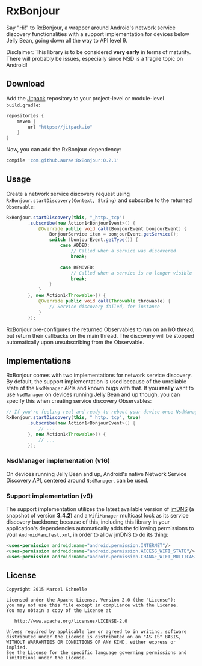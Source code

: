 # RxBonjour
Say "Hi!" to RxBonjour, a wrapper around Android's network service discovery functionalities with a support implementation for devices below Jelly Bean, going down all the way to API level 9.

Disclaimer: This library is to be considered **very early** in terms of maturity. There will probably be issues, especially since NSD is a fragile topic on Android!

## Download

Add the [Jitpack][jit] repository to your project-level or module-level `build.gradle`:
```groovy
repositories {
	maven {
		url "https://jitpack.io"
    }
}
```

Now, you can add the RxBonjour dependency:
```groovy
compile 'com.github.aurae:RxBonjour:0.2.1'
```

## Usage

Create a network service discovery request using `RxBonjour.startDiscovery(Context, String)` and subscribe to the returned `Observable`:

```java
RxBonjour.startDiscovery(this, "_http._tcp")
		.subscribe(new Action1<BonjourEvent>() {
			@Override public void call(BonjourEvent bonjourEvent) {
				BonjourService item = bonjourEvent.getService();
				switch (bonjourEvent.getType()) {
					case ADDED:
						// Called when a service was discovered
						break;

					case REMOVED:
						// Called when a service is no longer visible
						break;
				}
			}
		}, new Action1<Throwable>() {
			@Override public void call(Throwable throwable) {
				// Service discovery failed, for instance
			}
		});
```

RxBonjour pre-configures the returned Observables to run on an I/O thread, but return their callbacks on the main thread. The discovery will be stopped automatically upon unsubscribing from the Observable.

## Implementations

RxBonjour comes with two implementations for network service discovery. By default, the support implementation is used because of the unreliable state of the `NsdManager` APIs and known bugs with that. If you **really** want to use `NsdManager` on devices running Jelly Bean and up though, you can specify this when creating service discovery Observables:

```java
// If you're feeling real and ready to reboot your device once NsdManager breaks, pass in "true" to use it for supported devices
RxBonjour.startDiscovery(this, "_http._tcp", true)
		.subscribe(new Action1<BonjourEvent>() {
			// ...
		}, new Action1<Throwable>() {
			// ...
		});
```

### NsdManager implementation (v16)

On devices running Jelly Bean and up, Android's native Network Service Discovery API, centered around `NsdManager`, can be used.

### Support implementation (v9)

The support implementation utilizes the latest available version of [jmDNS][jmdns] (a snapshot of version **3.4.2**) and a `WifiManager` multicast lock as its service discovery backbone; because of this, including this library in your application's dependencies automatically adds the following permissions to your `AndroidManifest.xml`, in order to allow jmDNS to do its thing:

```xml
<uses-permission android:name="android.permission.INTERNET"/>
<uses-permission android:name="android.permission.ACCESS_WIFI_STATE"/>
<uses-permission android:name="android.permission.CHANGE_WIFI_MULTICAST_STATE"/>
```

## License

	Copyright 2015 Marcel Schnelle

	Licensed under the Apache License, Version 2.0 (the "License");
	you may not use this file except in compliance with the License.
	You may obtain a copy of the License at

	   http://www.apache.org/licenses/LICENSE-2.0

	Unless required by applicable law or agreed to in writing, software
	distributed under the License is distributed on an "AS IS" BASIS,
	WITHOUT WARRANTIES OR CONDITIONS OF ANY KIND, either express or implied.
	See the License for the specific language governing permissions and
	limitations under the License.

	
 [jmdns]: https://github.com/openhab/jmdns
 [jit]: https://jitpack.io
	